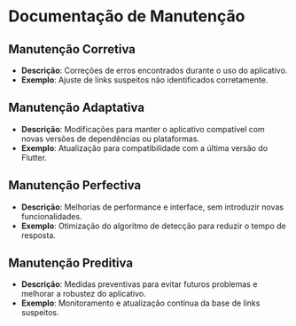 # Documentação de Manutenção

## Manutenção Corretiva
- **Descrição**: Correções de erros encontrados durante o uso do aplicativo.
- **Exemplo**: Ajuste de links suspeitos não identificados corretamente.

## Manutenção Adaptativa
- **Descrição**: Modificações para manter o aplicativo compatível com novas versões de dependências ou plataformas.
- **Exemplo**: Atualização para compatibilidade com a última versão do Flutter.

## Manutenção Perfectiva
- **Descrição**: Melhorias de performance e interface, sem introduzir novas funcionalidades.
- **Exemplo**: Otimização do algoritmo de detecção para reduzir o tempo de resposta.

## Manutenção Preditiva
- **Descrição**: Medidas preventivas para evitar futuros problemas e melhorar a robustez do aplicativo.
- **Exemplo**: Monitoramento e atualização contínua da base de links suspeitos.
